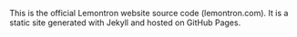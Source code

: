 This is the official Lemontron website source code (lemontron.com). It is a static site generated with Jekyll and hosted on GitHub
Pages.